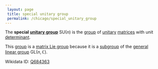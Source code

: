 ```yaml
---
 layout: page
 title: special unitary group
 permalink: /chicago/special_unitary_group
---
```

The **special [unitary group](https://mathgloss.github.io/MathGloss/unitary_group)** $\text{SU}(n)$ is the [group](https://mathgloss.github.io/MathGloss/group) of [unitary](https://mathgloss.github.io/MathGloss/unitary_matrix) [matrices](https://mathgloss.github.io/MathGloss/matrix) with unit [determinant](https://mathgloss.github.io/MathGloss/determinant).

This [group](https://mathgloss.github.io/MathGloss/group) is a [matrix Lie group](https://mathgloss.github.io/MathGloss/matrix_Lie_group) because it is a [subgroup](https://mathgloss.github.io/MathGloss/subgroup) of the [general linear group](https://mathgloss.github.io/MathGloss/general_linear_group) $\text{GL}(n,\mathbb C)$.

Wikidata ID: [Q684363](https://www.wikidata.org/wiki/Q684363)